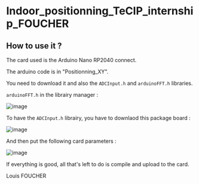 # Indoor_positionning_TeCIP_internship_FOUCHER

## How to use it ?

The card used is the Arduino Nano RP2040 connect.

The arduino code is in "Positionning_XY".

You need to download it and also the `ADCInput.h` and `arduinoFFT.h` libraries. 

`arduinoFFT.h` in the librairy manager :

![image](https://github.com/ZentaT8/indoor_positionning_TeCIP_internship_FOUCHER/assets/128303687/0a90df77-36ac-441f-86b2-b96ee81cf86c)

To have the `ADCInput.h` librairy, you have to downlaod this package board :

![image](https://github.com/ZentaT8/indoor_positionning_TeCIP_internship_FOUCHER/assets/128303687/e78c4231-fd27-4b2f-a8b8-96b8e9b2f694)

And then put the following card parameters :

![image](https://github.com/ZentaT8/indoor_positionning_TeCIP_internship_FOUCHER/assets/128303687/662612a6-3eca-4fe6-a5a9-229697f001f9)

If everything is good, all that's left to do is compile and upload to the card.

Louis FOUCHER
